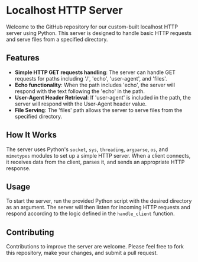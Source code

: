 # Localhost HTTP Server

Welcome to the GitHub repository for our custom-built localhost HTTP server using Python. This server is designed to handle basic HTTP requests and serve files from a specified directory.

## Features

- **Simple HTTP GET requests handling**: The server can handle GET requests for paths including '/', 'echo', 'user-agent', and 'files'.
- **Echo functionality**: When the path includes 'echo', the server will respond with the text following the 'echo' in the path.
- **User-Agent Header Retrieval**: If 'user-agent' is included in the path, the server will respond with the User-Agent header value.
- **File Serving**: The 'files' path allows the server to serve files from the specified directory.

## How It Works

The server uses Python's `socket`, `sys`, `threading`, `argparse`, `os`, and `mimetypes` modules to set up a simple HTTP server. When a client connects, it receives data from the client, parses it, and sends an appropriate HTTP response.

## Usage

To start the server, run the provided Python script with the desired directory as an argument. The server will then listen for incoming HTTP requests and respond according to the logic defined in the `handle_client` function.

## Contributing

Contributions to improve the server are welcome. Please feel free to fork this repository, make your changes, and submit a pull request.

